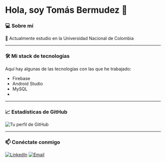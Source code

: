 # Hola, soy Tomás Bermudez 👋

### 💻 Sobre mí

🔭 Actualmente estudio en la Universidad Nacional de Colombia

---

### 🛠️ Mi stack de tecnologías

Aquí hay algunas de las tecnologías con las que he trabajado:

- Firebase
- Android Studio
- MySQL
- 

---

### 📈 Estadísticas de GitHub

![Tu perfil de GitHub](https://github-readme-stats.vercel.app/api?username=tommybermu&show_icons=true&theme=vue)

---

### 📫 Conéctate conmigo

[![LinkedIn](https://img.shields.io/badge/LinkedIn-0A66C2?style=for-the-badge&logo=linkedin&logoColor=white)](https://www.linkedin.com/in/tomas-bermudez-36a5b5301/)
[![Email](https://img.shields.io/badge/Gmail-D14836?style=for-the-badge&logo=gmail&logoColor=white)](mailto:bermudeztomas06@gmail.com)
